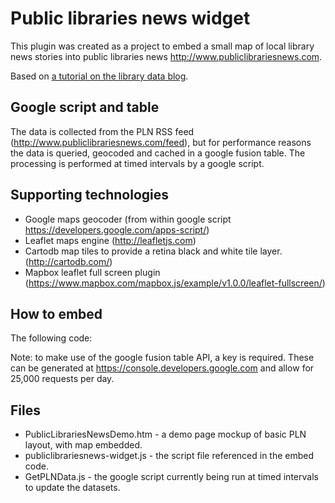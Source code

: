 # Public libraries news widget

This plugin was created as a project to embed a small map of local library news stories into public libraries news http://www.publiclibrariesnews.com.

Based on [a tutorial on the library data blog](https://blog.librarydata.uk/libraries-news-map/).

## Google script and table

The data is collected from the PLN RSS feed (http://www.publiclibrariesnews.com/feed), but for performance reasons the data is queried, geocoded and cached in a google fusion table. The processing is performed at timed intervals by a google script.

## Supporting technologies

* Google maps geocoder (from within google script https://developers.google.com/apps-script/)
* Leaflet maps engine (http://leafletjs.com)
* Cartodb map tiles to provide a retina black and white tile layer. (http://cartodb.com/)
* Mapbox leaflet full screen plugin (https://www.mapbox.com/mapbox.js/example/v1.0.0/leaflet-fullscreen/) 

## How to embed

The following code:

<div id="plnMap" data-items="100" data-height="250px"></div>
<script src="http://www.librarieshacked.org/publiclibrariesnews-widget.js"></script>

Note: to make use of the google fusion table API, a key is required. These can be generated at https://console.developers.google.com and allow for 25,000 requests per day.

## Files

* PublicLibrariesNewsDemo.htm - a demo page mockup of basic PLN layout, with map embedded.
* publiclibrariesnews-widget.js - the script file referenced in the embed code.
* GetPLNData.js - the google script currently being run at timed intervals to update the datasets.
